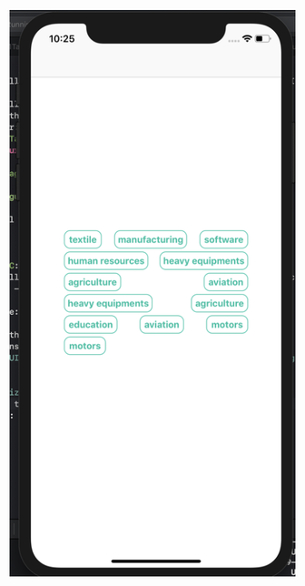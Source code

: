 ![alt text](https://github.com/vlainvaldez/P11Tags/blob/master/Screen%20Shot%202019-06-13%20at%2010.25.53%20AM.png)